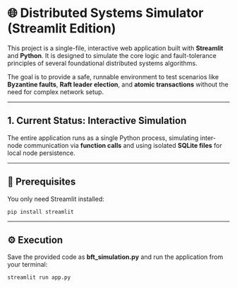# 🌐 Distributed Systems Simulator (Streamlit Edition)

This project is a single-file, interactive web application built with **Streamlit** and **Python**. It is designed to simulate the core logic and fault-tolerance principles of several foundational distributed systems algorithms.

The goal is to provide a safe, runnable environment to test scenarios like **Byzantine faults**, **Raft leader election**, and **atomic transactions** without the need for complex network setup.

---

## 1. Current Status: Interactive Simulation

The entire application runs as a single Python process, simulating inter-node communication via **function calls** and using isolated **SQLite files** for local node persistence.

---

## 🧩 Prerequisites

You only need Streamlit installed:

```
pip install streamlit
```

---

## ⚙️ Execution

Save the provided code as **bft_simulation.py** and run the application from your terminal:

```
streamlit run app.py
```
